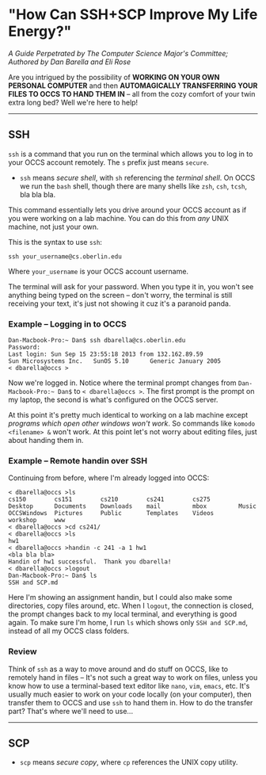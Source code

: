 # "How Can SSH+SCP Improve My Life Energy?"  
_A Guide Perpetrated by The Computer Science Major's Committee;_  
_Authored by Dan Barella and Eli Rose_  

Are you intrigued by the possibility of **WORKING ON YOUR OWN PERSONAL COMPUTER** and then **AUTOMAGICALLY TRANSFERRING YOUR FILES TO OCCS TO HAND THEM IN** – all from the cozy comfort of your twin extra long bed? Well we're here to help!  

--- 

## SSH
`ssh` is a command that you run on the terminal which allows you to log in to your OCCS account remotely. The `s` prefix just means `secure`.

- `ssh` means _secure shell_, with `sh` referencing the _terminal shell_. On OCCS we run the `bash` shell, though there are many shells like `zsh`, `csh`, `tcsh`, bla bla bla.

This command essentially lets you drive around your OCCS account as if you were working on a lab machine. You can do this from *any* UNIX machine, not just your own.  

This is the syntax to use `ssh`:  

	ssh your_username@cs.oberlin.edu
	
Where `your_username` is your OCCS account username.

The terminal will ask for your password. When you type it in, you won't see anything being typed on the screen – don't worry, the terminal is still receiving your text, it's just not showing it cuz it's a paranoid panda.  

### Example – Logging in to OCCS

	Dan-Macbook-Pro:~ Dan$ ssh dbarella@cs.oberlin.edu
	Password: 
	Last login: Sun Sep 15 23:55:18 2013 from 132.162.89.59
	Sun Microsystems Inc.   SunOS 5.10      Generic January 2005
	< dbarella@occs >

Now we're logged in. Notice where the terminal prompt changes from `Dan-Macbook-Pro:~ Dan$` to `< dbarella@occs >`. The first prompt is the prompt on my laptop, the second is what's configured on the OCCS server.  

At this point it's pretty much identical to working on a lab machine except *programs which open other windows won't work*. So commands like `komodo <filename> &` won't work. At this point let's not worry about editing files, just about handing them in.

### Example – Remote handin over SSH  
Continuing from before, where I'm already logged into OCCS:

	< dbarella@occs >ls
	cs150        cs151        cs210        cs241        cs275        Desktop      Documents    Downloads    mail         mbox         Music        OCCSWindows  Pictures     Public       Templates    Videos       workshop     www
	< dbarella@occs >cd cs241/
	< dbarella@occs >ls     
	hw1
	< dbarella@occs >handin -c 241 -a 1 hw1
	<bla bla bla>
	Handin of hw1 successful.  Thank you dbarella!
	< dbarella@occs >logout
	Dan-Macbook-Pro:~ Dan$ ls
	SSH and SCP.md

Here I'm showing an assignment handin, but I could also make some directories, copy files around, etc. When I `logout`, the connection is closed, the prompt changes back to my local terminal, and everything is good again. To make sure I'm home, I run `ls` which shows only `SSH and SCP.md`, instead of all my OCCS class folders.  

### Review
Think of `ssh` as a way to move around and do stuff on OCCS, like to remotely hand in files – It's not such a great way to work on files, unless you know how to use a terminal-based text editor like `nano`, `vim`, `emacs`, etc. It's usually much easier to work on your code locally (on your computer), then transfer them to OCCS and use `ssh` to hand them in. How to do the transfer part? That's where we'll need to use...  

---  

## SCP  

- `scp` means _secure copy_, where `cp` references the UNIX copy utility.  

